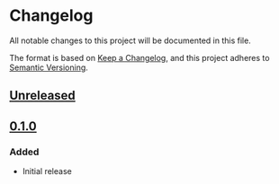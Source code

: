 # Changelog
All notable changes to this project will be documented in this file.

The format is based on [Keep a Changelog](https://keepachangelog.com/en/1.0.0/),
and this project adheres to [Semantic Versioning](https://semver.org/spec/v2.0.0.html).

## [Unreleased]

## [0.1.0]
### Added
- Initial release

[Unreleased]: https://github.com/MetaMask/core/compare/@metamask/polling-controller@0.1.0...HEAD
[0.1.0]: https://github.com/MetaMask/core/releases/tag/@metamask/polling-controller@0.1.0
